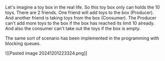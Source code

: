 Let's imagine a toy box in the real life. So this toy box only can holds the 10 toys. There are 2 friends. One friend will add toys to the box (Producer). And another friend is taking toys from the box (Consumer). The Producer can't add more toys to the box if the box has reached its limit 10 already. And also the consumer can't take out the toys if the box is empty.

The same sort of scenario has been implemented in the programming with blocking queues.

![[Pasted image 20241201223324.png]]
